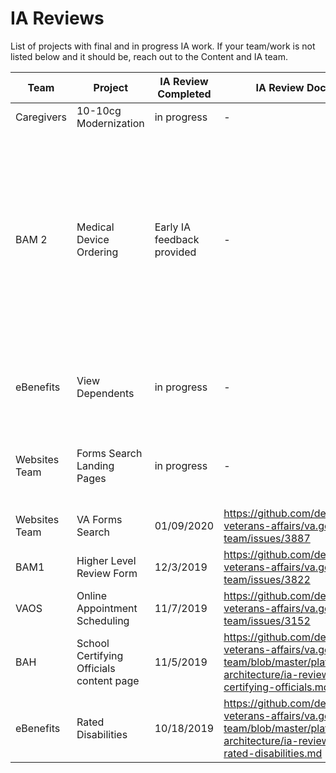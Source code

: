 # IA Reviews

List of projects with final and in progress IA work. If your team/work is not listed below and it should be, reach out to the Content and IA team.

Team | Project | IA Review Completed | IA Review Documentation | Notes
--- | --- | --- | --- | ---
Caregivers | 10-10cg Modernization | in progress | - | -
BAM 2 | Medical Device Ordering | Early IA feedback provided | - | 1/14/20 - provided draft content structure to team to aid in refining design and prototype.  Will complete final IA review once research and designs are complete. 
eBenefits | View Dependents | in progress | - | Moving to root level tool, will include add/manage features
Websites Team | Forms Search Landing Pages | in progress | - | Impacted by redirect issue for Forms Search page
Websites Team | VA Forms Search | 01/09/2020 | https://github.com/department-of-veterans-affairs/va.gov-team/issues/3887 | -
BAM1 | Higher Level Review Form | 12/3/2019 | https://github.com/department-of-veterans-affairs/va.gov-team/issues/3822 | -
VAOS | Online Appointment Scheduling |11/7/2019 |https://github.com/department-of-veterans-affairs/va.gov-team/issues/3152 | -
BAH | School Certifying Officials content page | 11/5/2019 |https://github.com/department-of-veterans-affairs/va.gov-team/blob/master/platform/information-architecture/ia-reviews/bah-school-certifying-officials.md | -
eBenefits | Rated Disabilities | 10/18/2019 | https://github.com/department-of-veterans-affairs/va.gov-team/blob/master/platform/information-architecture/ia-reviews/ebenefits-rated-disabilities.md| -
